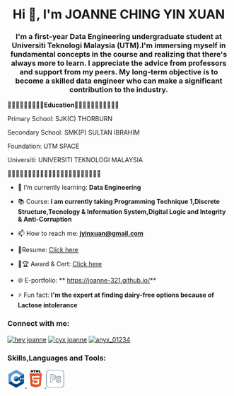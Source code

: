 <h1 align="center">Hi 👋, I'm JOANNE CHING YIN XUAN</h1>
<h3 align="center">I'm a first-year Data Engineering undergraduate student at Universiti Teknologi Malaysia (UTM).I'm immersing myself in fundamental concepts in the course and realizing that there's always more to learn. I appreciate the advice from professors and support from my peers. My long-term objective is to become a skilled data engineer who can make a significant contribution to the industry.</h3>

**🏫🎒🏫🎒🏫🎒🏫🎒🏫Education🏫🎒🏫🎒🏫🎒🏫🎒🏫🎒🏫**

Primary School: SJK(C) THORBURN

Secondary School: SMK(P) SULTAN IBRAHIM

Foundation: UTM SPACE

Universiti: UNIVERSITI TEKNOLOGI MALAYSIA


🌟🌟🌟🌟🌟🌟🌟🌟🌟🌟🌟🌟🌟🌟🌟🌟🌟🌟🌟🌟🌟🌟🌟

- 🌱 I’m currently learning: **Data Engineering**
- 📚 Course:
**I am currently taking Programming Technique 1,Discrete Structure,Tecnology & Information System,Digital Logic and Integrity & Anti-Corruption**
  

- 📫 How to reach me: **jyinxuan@gmail.com**
- 📝Resume: [Click here](https://github.com/JOANNE-321/JOANNE-321/files/13958924/Resume.pdf)


- 📃🏆 Award & Cert: [Click here](https://github.com/JOANNE-321/JOANNE-321/files/13958624/cert.pdf)

- 🌐 E-portfolio: ** https://joanne-321.github.io/**

- ⚡ Fun fact: **I'm the expert at finding dairy-free options because of Lactose intolerance**
  

<h3 align="left">Connect with me:</h3>
<p align="left">
<a href="https://linkedin.com/in/hey joanne" target="blank"><img align="center" src="https://raw.githubusercontent.com/rahuldkjain/github-profile-readme-generator/master/src/images/icons/Social/linked-in-alt.svg" alt="hey joanne" height="30" width="40" /></a>
<a href="https://fb.com/cyx joanne" target="blank"><img align="center" src="https://raw.githubusercontent.com/rahuldkjain/github-profile-readme-generator/master/src/images/icons/Social/facebook.svg" alt="cyx joanne" height="30" width="40" /></a>
<a href="https://instagram.com/anyx_01234" target="blank"><img align="center" src="https://raw.githubusercontent.com/rahuldkjain/github-profile-readme-generator/master/src/images/icons/Social/instagram.svg" alt="anyx_01234" height="30" width="40" /></a>
</p>

<h3 align="left">Skills,Languages and Tools:</h3>
<p align="left"> <a href="https://www.w3schools.com/cpp/" target="_blank" rel="noreferrer"> <img src="https://raw.githubusercontent.com/devicons/devicon/master/icons/cplusplus/cplusplus-original.svg" alt="cplusplus" width="40" height="40"/> </a> <a href="https://www.w3.org/html/" target="_blank" rel="noreferrer"> <img src="https://raw.githubusercontent.com/devicons/devicon/master/icons/html5/html5-original-wordmark.svg" alt="html5" width="40" height="40"/> </a> <a href="https://www.photoshop.com/en" target="_blank" rel="noreferrer"> <img src="https://raw.githubusercontent.com/devicons/devicon/master/icons/photoshop/photoshop-line.svg" alt="photoshop" width="40" height="40"/> </a> </p>

